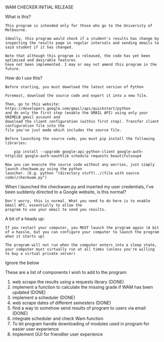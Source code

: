 WAM CHECKER INITIAL RELEASE

What is this?

	This program is intended only for those who go to the University of Melbourne.

	Ideally, this program would check if a student's results has change by inspecting the results page in regular intervals and sending emails to said student if it has changed.

	Note that although this program is released, the code has yet been optimised and desirable features
	have not been implemented. I may or may not amend this program in the future.

How do I use this? 

	Before starting, you must download the latest version of Python

	Foremost, download the source code and export it into a new file. 

	Then, go to this website: https://developers.google.com/gmail/api/quickstart/python
	and do only the first step (enable the GMAIL API) using only your UNIMELB gmail account and 
	download the client configuration (within first step). Transfer client configuration file into the
	file you've just made which includes the source file.

	Before launching the source code, you must pip install the following libraries:

		pip install --upgrade google-api-python-client google-auth-httplib2 google-auth-oauthlib schedule requests beautifulsoup4 

	Now you can execute the source code without any worries, just simply launch checkwam.py using the python
	launcher. (E.g. python "(directory stuff)../(file with source code)/checkwam.py")

When I launched the checkwam.py and inserted my user credentials, I've been suddenly directed to a Google website, is this normal?

	Don't worry, this is normal. What you need to do here is to enable Gmail API, essentially to allow the
	program to use your email to send you results.

A bit of a heads up:

	If you restart your computer, you MUST launch the program again (A bit of a hassle, but you can configure your computer to launch the program when it starts up)

	The program will not run when the computer enters into a sleep state, your computer must virtually run at all times (unless you're willing to buy a virtual private server)

Ignore the below

These are a list of components I wish to add to the program:

1. web scrape the results using a requests library (DONE)
2. implement a function to calculate the missing grade if WAM has been updated (DONE)
3. implement a scheduler (DONE)
4. web scrape dates of different semesters (DONE)
5. find a way to somehow send results of program to users via email (DONE)
6. integrate scheduler and check Wam function 
7. To let program handle downloading of modules used in program for easier user experience
8. Implement GUI for friendlier user experience
	    

